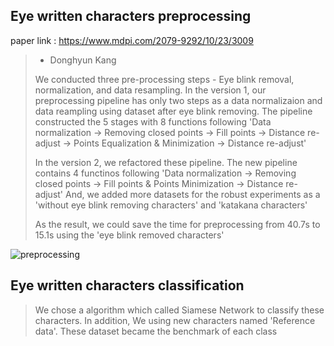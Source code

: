 ## Eye written characters preprocessing

paper link : https://www.mdpi.com/2079-9292/10/23/3009

> - Donghyun Kang
> 
> We conducted three pre-processing steps - Eye blink removal, normalization, and data resampling.
> In the version 1, our preprocessing pipeline has only two steps as a data normalizaion and data reampling using dataset after eye blink removing.
> The pipeline constructed the 5 stages with 8 functions following 'Data normalization -> Removing closed points -> Fill points -> Distance re-adjust -> Points Equalization & Minimization -> Distance re-adjust'
>
> In the version 2, we refactored these pipeline.
> The new pipeline contains 4 functinos following 'Data normalization -> Removing closed points -> Fill points & Points Minimization -> Distance re-adjust'
> And, we added more datasets for the robust experiments as a 'without eye blink removing characters' and 'katakana characters'
>
> As the result, we could save the time for preprocessing from 40.7s to 15.1s using the 'eye blink removed characters'

![preprocessing](https://user-images.githubusercontent.com/48580174/137443414-b34f5afb-d677-44f3-b6da-d8a98243805a.png)


## Eye written characters classification

> We chose a algorithm which called Siamese Network to classify these characters.
> In addition, We using new characters named 'Reference data'. These dataset became the benchmark of each class

